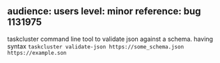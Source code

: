 audience: users
level: minor
reference: bug 1131975
---
taskcluster command line tool to validate json against a schema. having syntax `taskcluster validate-json https://some_schema.json https://example.son`

